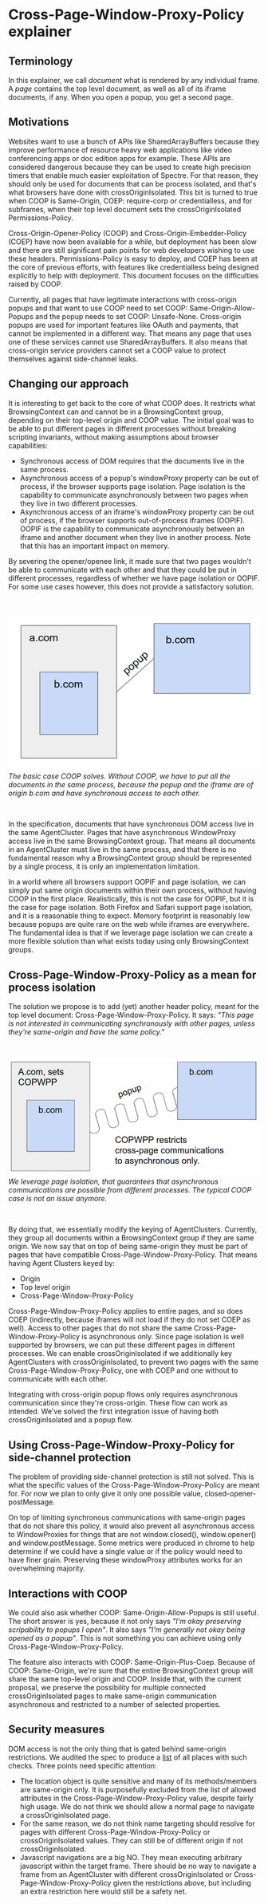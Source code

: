 # Cross-Page-Window-Proxy-Policy explainer

## Terminology
In this explainer, we call _document_ what is rendered by any individual frame. A _page_ contains the top level document, as well as all of its iframe documents, if any. When you open a popup, you get a second page.

## Motivations
Websites want to use a bunch of APIs like SharedArrayBuffers because they improve performance of resource heavy web applications like video conferencing apps or doc edition apps for example. These APIs are considered dangerous because they can be used to create high precision timers that enable much easier exploitation of Spectre. For that reason, they should only be used for documents that can be process isolated, and that's what browsers have done with crossOriginIsolated. This bit is turned to true when COOP is Same-Origin, COEP: require-corp or credentialless, and for subframes, when their top level document sets the crossOriginIsolated Permissions-Policy.

Cross-Origin-Opener-Policy (COOP) and Cross-Origin-Embedder-Policy (COEP) have now been available for a while, but deployment has been slow and there are still significant pain points for web developers wishing to use these headers. Permissions-Policy is easy to deploy, and COEP has been at the core of previous efforts, with features like credentialless being designed explicitly to help with deployment. This document focuses on the difficulties raised by COOP.

Currently, all pages that have legitimate interactions with cross-origin popups and that want to use COOP need to set COOP: Same-Origin-Allow-Popups and the popup needs to set COOP: Unsafe-None. Cross-origin popups are used for important features like OAuth and payments, that cannot be implemented in a different way. That means any page that uses one of these services cannot use SharedArrayBuffers. It also means that cross-origin service providers cannot set a COOP value to protect themselves against side-channel leaks.

## Changing our approach
It is interesting to get back to the core of what COOP does. It restricts what BrowsingContext can and cannot be in a BrowsingContext group, depending on their top-level origin and COOP value. The initial goal was to be able to put different pages in different processes without breaking scripting invariants, without making assumptions about browser capabilities:

* Synchronous access of DOM requires that the documents live in the same process.
* Asynchronous access of a popup's windowProxy property can be out of process, if the browser supports page isolation. Page isolation is the capability to communicate asynchronously between two pages when they live in two different processes.
* Asynchronous access of an iframe's windowProxy property can be out of process, if the browser supports out-of-process iframes (OOPIF). OOPIF is the capability to communicate asynchronously between an iframe and another document when they live in another process. Note that this has an important impact on memory.

By severing the opener/openee link, it made sure that two pages wouldn't be able to communicate with each other and that they could be put in different processes, regardless of whether we have page isolation or OOPIF. For some use cases however, this does not provide a satisfactory solution.

</br>

![image](resources/coop_basic_issue.png)  
_The basic case COOP solves. Without COOP, we have to put all the documents in the same process, because the popup and the iframe are of origin b.com and have synchronous access to each other._

</br>

In the specification, documents that have synchronous DOM access live in the same AgentCluster. Pages that have asynchronous WindowProxy access live in the same BrowsingContext group. That means all documents in an AgentCluster must live in the same process, and that there is no fundamental reason why a BrowsingContext group should be represented by a single process, it is only an implementation limitation.

In a world where all browsers support OOPIF and page isolation, we can simply put same origin documents within their own process, without having COOP in the first place. Realistically, this is not the case for OOPIF, but it is the case for page isolation. Both Firefox and Safari support page isolation, and it is a reasonable thing to expect. Memory footprint is reasonably low because popups are quite rare on the web while iframes are everywhere. The fundamental idea is that if we leverage page isolation we can create a more flexible solution than what exists today using only BrowsingContext groups.

## Cross-Page-Window-Proxy-Policy as a mean for process isolation
The solution we propose is to add (yet) another header policy, meant for the top level document: Cross-Page-Window-Proxy-Policy. It says: _"This page is not interested in communicating synchronously with other pages, unless they're same-origin and have the same policy."_

</br>

![image](resources/post_copwpp_diagram.png)  
_We leverage page isolation, that guarantees that asynchronous communications are possible from different processes. The typical COOP case is not an issue anymore._

</br>

By doing that, we essentially modify the keying of AgentClusters. Currently, they group all documents within a BrowsingContext group if they are same origin. We now say that on top of being same-origin they must be part of pages that have compatible Cross-Page-Window-Proxy-Policy. That means having Agent Clusters keyed by:

* Origin
* Top level origin
* Cross-Page-Window-Proxy-Policy

Cross-Page-Window-Proxy-Policy applies to entire pages, and so does COEP (indirectly, because iframes will not load if they do not set COEP as well). Access to other pages that do not share the same Cross-Page-Window-Proxy-Policy is asynchronous only. Since page isolation is well supported by browsers, we can put these different pages in different processes. We can enable crossOriginIsolated if we additionally key AgentClusters with crossOriginIsolated, to prevent two pages with the same Cross-Page-Window-Proxy-Policy, one with COEP and one without to communicate with each other.

Integrating with cross-origin popup flows only requires asynchronous communication since they're cross-origin. These flow can work as intended. We've solved the first integration issue of having both crossOriginIsolated and a popup flow.

## Using Cross-Page-Window-Proxy-Policy for side-channel protection
The problem of providing side-channel protection is still not solved. This is what the specific values of the 
Cross-Page-Window-Proxy-Policy are meant for. For now we plan to only give it only one possible value, closed-opener-postMessage.

On top of limiting synchronous communications with same-origin pages that do not share this policy, it would also prevent all asynchronous access to WindowProxies for things that are not window.closed(), window.opener() and window.postMessage. Some metrics were produced in chrome to help determine if we could have a single value or if the policy would need to have finer grain. Preserving these windowProxy attributes works for an overwhelming majority.

## Interactions with COOP
We could also ask whether COOP: Same-Origin-Allow-Popups is still useful. The short answer is yes, because it not only says _"I'm okay preserving scripability to popups I open"_. It also says _"I'm generally not okay being opened as a popup"_. This is not something you can achieve using only Cross-Page-Window-Proxy-Policy.

The feature also interacts with COOP: Same-Origin-Plus-Coep. Because of COOP: Same-Origin, we're sure that the entire BrowsingContext group will share the same top-level origin and COOP. Inside that, with the current proposal, we preserve the possibility for multiple connected crossOriginIsolated pages to make same-origin communication asynchronous and restricted to a number of selected properties.

## Security measures
DOM access is not the only thing that is gated behind same-origin restrictions. We audited the spec to produce a [list](https://docs.google.com/spreadsheets/d/1e6LakHSKTD22XEYfULUJqUZEdLnzynMaZCefUe1zlRc/) of all places with such checks. Three points need specific attention:

* The location object is quite sensitive and many of its methods/members are same-origin only. It is purposefully excluded from the list of allowed attributes in the Cross-Page-Window-Proxy-Policy value, despite fairly high usage. We do not think we should allow a normal page to navigate a crossOriginIsolated page.
* For the same reason, we do not think name targeting should resolve for pages with different Cross-Page-Window-Proxy-Policy or crossOriginIsolated values. They can still be of different origin if not crossOriginIsolated.
* Javascript navigations are a big NO. They mean executing arbitrary javascript within the target frame. There should be no way to navigate a frame from an AgentCluster with different crossOriginIsolated or Cross-Page-Window-Proxy-Policy given the restrictions above, but including an extra restriction here would still be a safety net.